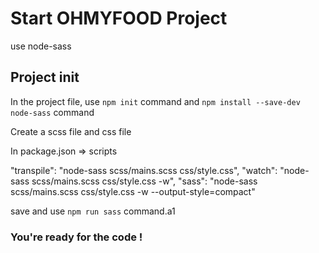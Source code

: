 # Start OHMYFOOD Project 

use node-sass 

## Project init

In the project file, use `npm init` command 
and `npm install --save-dev node-sass` command

Create a scss file and css file

In package.json => scripts 

"transpile": "node-sass scss/mains.scss css/style.css",
"watch": "node-sass scss/mains.scss css/style.css -w",
"sass": "node-sass scss/mains.scss css/style.css -w --output-style=compact"

save and use `npm run sass` command.a1

### You're ready for the code !